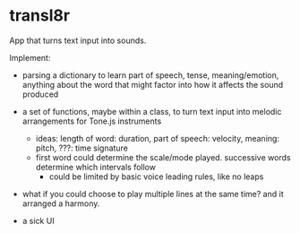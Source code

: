 # transl8r

App that turns text input into sounds.

Implement:
- parsing a dictionary to learn part of speech, tense, meaning/emotion, anything about the word that might factor into how it affects the sound produced

- a set of functions, maybe within a class, to turn text input into melodic arrangements for Tone.js instruments
  - ideas: length of word: duration, part of speech: velocity, meaning: pitch, ???: time signature
  - first word could determine the scale/mode played. successive words determine which intervals follow
    - could be limited by basic voice leading rules, like no leaps


- what if you could choose to play multiple lines at the same time? and it arranged a harmony.

- a sick UI
